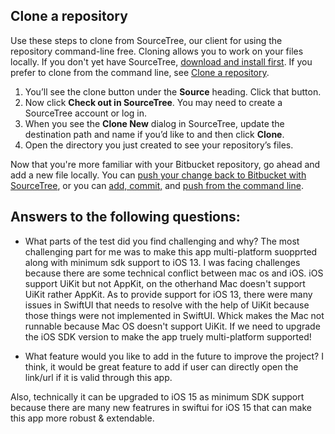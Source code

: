 ## Clone a repository

Use these steps to clone from SourceTree, our client for using the repository command-line free. Cloning allows you to work on your files locally. If you don't yet have SourceTree, [download and install first](https://www.sourcetreeapp.com/). If you prefer to clone from the command line, see [Clone a repository](https://Nurul_Islam_89@bitbucket.org/nibmeetings/linkshorteningapp1.git).

1. You’ll see the clone button under the **Source** heading. Click that button.
2. Now click **Check out in SourceTree**. You may need to create a SourceTree account or log in.
3. When you see the **Clone New** dialog in SourceTree, update the destination path and name if you’d like to and then click **Clone**.
4. Open the directory you just created to see your repository’s files.

Now that you're more familiar with your Bitbucket repository, go ahead and add a new file locally. You can [push your change back to Bitbucket with SourceTree](https://confluence.atlassian.com/x/iqyBMg), or you can [add, commit,](https://confluence.atlassian.com/x/8QhODQ) and [push from the command line](https://confluence.atlassian.com/x/NQ0zDQ).

## Answers to the following questions: 

- What parts of the test did you find challenging and why? 
The most challenging part for me was to make this app multi-platform suopprted along with minimum sdk support to iOS 13. I was facing challenges because there are some technical conflict between mac os and iOS. iOS support UiKit but not AppKit, on the otherhand Mac doesn't support UiKit rather AppKit. As to provide support for iOS 13, there were many issues in SwiftUI that needs to resolve with the help of UiKit because those things were not implemented in SwiftUI. Whick makes the Mac not runnable because Mac OS doesn't support UiKit. If we need to upgrade the iOS SDK version to make the app truely multi-platform supported!

- What feature would you like to add in the future to improve the project?
I think, it would be great feature to add if user can directly open the link/url if it is valid through this app. 

Also, technically it can be upgraded to iOS 15 as minimum SDK support because there are many new featrures in swiftui for iOS 15 that can make this app more robust & extendable. 
